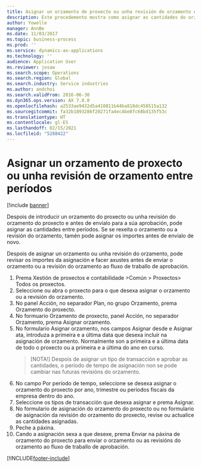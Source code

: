 ```yaml
---
title: Asignar un orzamento de proxecto ou unha revisión de orzamento entre períodos
description: Este procedemento mostra como asignar as cantidades do orzamento do proxecto entre períodos.
author: Yowelle
manager: AnnBe
ms.date: 11/03/2017
ms.topic: business-process
ms.prod: ''
ms.service: dynamics-ax-applications
ms.technology: ''
audience: Application User
ms.reviewer: josaw
ms.search.scope: Operations
ms.search.region: Global
ms.search.industry: Service industries
ms.author: andchoi
ms.search.validFrom: 2016-06-30
ms.dyn365.ops.version: AX 7.0.0
ms.openlocfilehash: a2533ae9432d5a410811b44ba818dc458515a132
ms.sourcegitcommit: fa32b1893286f20271fa4ec4be8fc68bd135f53c
ms.translationtype: HT
ms.contentlocale: gl-ES
ms.lasthandoff: 02/15/2021
ms.locfileid: "5288422"
---
```

# <a name="allocate-a-project-budget-or-budget-revision-across-periods"></a>Asignar un orzamento de proxecto ou unha revisión de orzamento entre períodos

[!include [banner](../../includes/banner.md)]

Despois de introducir un orzamento do proxecto ou unha revisión do orzamento do proxecto e antes de envialo para a súa aprobación, pode asignar as cantidades entre períodos. Se se rexeita o orzamento ou a revisión do orzamento, tamén pode asignar os importes antes de envialo de novo. 

Despois de asignar un orzamento ou unha revisión do orzamento, pode revisar os importes da asignación e facer axustes antes de enviar o orzamento ou a revisión do orzamento ao fluxo de traballo de aprobación. 

1. Prema Xestión de proxectos e contabilidade >Común > Proxectos> Todos os proxectos. 
2. Seleccione ou abra o proxecto para o que desexa asignar o orzamento ou a revisión do orzamento. 
3. No panel Acción, no separador Plan, no grupo Orzamento, prema Orzamento do proxecto. 
4. No formuario Orzamento de proxecto, panel Acción, no separador Orzamento, prema Asignar orzamento. 
5. No formulario Asignar orzamento, nos campos Asignar desde e Asignar ata, introduza a primeira e a última data que desexa incluír na asignación de orzamento. Normalmente son a primeira e a última data de todo o proxecto ou a primeira e a última do ano en curso.  
   > [NOTA!] Despois de asignar un tipo de transacción e aprobar as cantidades, o período de tempo de asignación non se pode cambiar nas futuras revisións do orzamento. 
6. No campo Por período de tempo, seleccione se desexa asignar o orzamento do proxecto por ano, trimestre ou períodos fiscais da empresa dentro do ano.
7. Seleccione os tipos de transacción que desexa asignar e prema Asignar. 
8. No formulario de asignación do orzamento do proxecto ou no formulario de asignación da revisión do orzamento do proxecto, revise ou actualice as cantidades asignadas. 
9. Peche a páxina.
10. Cando a asignación sexa a que desexe, prema Enviar na páxina de orzamento do proxecto para enviar o orzamento ou as revisións do orzamento ao fluxo de traballo de aprobación.  




[!INCLUDE[footer-include](../../includes/footer-banner.md)]